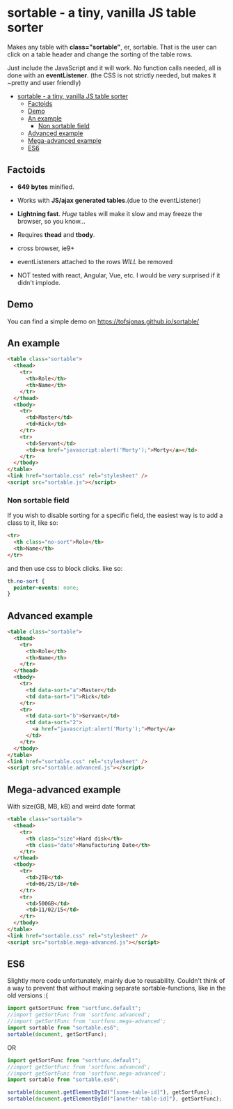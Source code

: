 # sortable - a tiny, vanilla JS table sorter

Makes any table with **class="sortable"**, er, sortable. That is the user can click on a table header and change the sorting of the table rows.

Just include the JavaScript and it will work. No function calls needed, all is done with an **eventListener**.
(the CSS is not strictly needed, but makes it ~pretty and user friendly)

<!-- TOC depthFrom:2 depthTo:6 withLinks:1 updateOnSave:1 orderedList:0 -->

- [sortable - a tiny, vanilla JS table sorter](#sortable---a-tiny-vanilla-js-table-sorter)
  - [Factoids](#factoids)
  - [Demo](#demo)
  - [An example](#an-example)
    - [Non sortable field](#non-sortable-field)
  - [Advanced example](#advanced-example)
  - [Mega-advanced example](#mega-advanced-example)
  - [ES6](#es6)

<!-- /TOC -->

## Factoids

- **649 bytes** minified.

- Works with **JS/ajax generated tables**.(due to the eventListener)

- **Lightning fast**. _Huge_ tables will make it slow and may freeze the browser, so you know...

- Requires **thead** and **tbody**.

- cross browser, ie9+

- eventListeners attached to the rows _WILL_ be removed

- NOT tested with react, Angular, Vue, etc. I would be _very_ surprised if it didn't implode.

## Demo

You can find a simple demo on <https://tofsjonas.github.io/sortable/>

## An example

```html
<table class="sortable">
  <thead>
    <tr>
      <th>Role</th>
      <th>Name</th>
    </tr>
  </thead>
  <tbody>
    <tr>
      <td>Master</td>
      <td>Rick</td>
    </tr>
    <tr>
      <td>Servant</td>
      <td><a href="javascript:alert('Morty');">Morty</a></td>
    </tr>
  </tbody>
</table>
<link href="sortable.css" rel="stylesheet" />
<script src="sortable.js"></script>
```

### Non sortable field

If you wish to disable sorting for a specific field, the easiest way is to add a class to it, like so:

```html
<tr>
  <th class="no-sort">Role</th>
  <th>Name</th>
</tr>
```

and then use css to block clicks. like so:

```css
th.no-sort {
  pointer-events: none;
}
```

## Advanced example

```html
<table class="sortable">
  <thead>
    <tr>
      <th>Role</th>
      <th>Name</th>
    </tr>
  </thead>
  <tbody>
    <tr>
      <td data-sort="a">Master</td>
      <td data-sort="1">Rick</td>
    </tr>
    <tr>
      <td data-sort="b">Servant</td>
      <td data-sort="2">
        <a href="javascript:alert('Morty');">Morty</a>
      </td>
    </tr>
  </tbody>
</table>
<link href="sortable.css" rel="stylesheet" />
<script src="sortable.advanced.js"></script>
```

## Mega-advanced example

With size(GB, MB, kB) and weird date format

```html
<table class="sortable">
  <thead>
    <tr>
      <th class="size">Hard disk</th>
      <th class="date">Manufacturing Date</th>
    </tr>
  </thead>
  <tbody>
    <tr>
      <td>2TB</td>
      <td>06/25/18</td>
    </tr>
    <tr>
      <td>500GB</td>
      <td>11/02/15</td>
    </tr>
  </tbody>
</table>
<link href="sortable.css" rel="stylesheet" />
<script src="sortable.mega-advanced.js"></script>
```

## ES6

Slightly more code unfortunately, mainly due to reusability. Couldn't think of a way to prevent that without making separate sortable-functions, like in the old versions :(

```js
import getSortFunc from "sortfunc.default";
//import getSortFunc from 'sortfunc.advanced';
//import getSortFunc from 'sortfunc.mega-advanced';
import sortable from "sortable.es6";
sortable(document, getSortFunc);
```

OR

```js
import getSortFunc from "sortfunc.default";
//import getSortFunc from 'sortfunc.advanced';
//import getSortFunc from 'sortfunc.mega-advanced';
import sortable from "sortable.es6";

sortable(document.getElementById("[some-table-id]"), getSortFunc);
sortable(document.getElementById("[another-table-id]"), getSortFunc);
```
